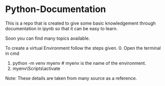 # Python-Documentation
This is a repo that is created to give some basic knowledgement through documentation in ipynb so that it can be easy to learn.

Soon you can find many topics available.

To create a virtual Environment follow the steps given.
0. Open the terminal in cmd
1.  python -m venv myenv   # myenv is the name of the environment.
2.  myenv\Scripts\activate

Note:
These details are taken from many source as a reference.
